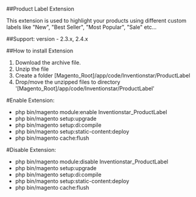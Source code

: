 ##Product Label Extension

This extension is used to highlight your products using different custom labels like "New", "Best Seller", "Most Popular", "Sale" etc...

##Support: 
version - 2.3.x, 2.4.x

##How to install Extension

1. Download the archive file.
2. Unzip the file
3. Create a folder [Magento_Root]/app/code/Inventionstar/ProductLabel
4. Drop/move the unzipped files to directory '[Magento_Root]/app/code/Inventionstar/ProductLabel'

#Enable Extension:
- php bin/magento module:enable Inventionstar_ProductLabel
- php bin/magento setup:upgrade
- php bin/magento setup:di:compile
- php bin/magento setup:static-content:deploy
- php bin/magento cache:flush

#Disable Extension:
- php bin/magento module:disable Inventionstar_ProductLabel
- php bin/magento setup:upgrade
- php bin/magento setup:di:compile
- php bin/magento setup:static-content:deploy
- php bin/magento cache:flush
